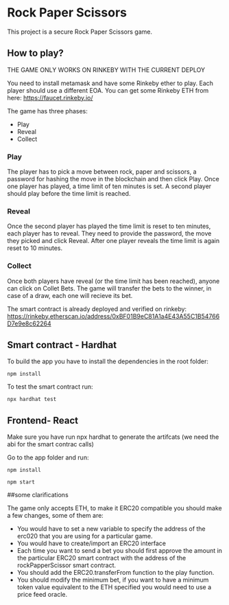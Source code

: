 # Rock Paper Scissors

This project is a secure Rock Paper Scissors game.

## How to play?

THE GAME ONLY WORKS ON RINKEBY WITH THE CURRENT DEPLOY

You need to install metamask and have some Rinkeby ether to play.
Each player should use a different EOA. 
You can get some Rinkeby ETH from here:
https://faucet.rinkeby.io/

The game has three phases:

- Play
- Reveal
- Collect

### Play

The player has to pick a move between rock, paper and scissors, a password for hashing the move in the blockchain and then click Play. Once one player has played, a time limit of ten minutes is set. A second player should play before the time limit is reached.

### Reveal

Once the second player has played the time limit is reset to ten minutes, each player has to reveal. They need to provide the password, the move they picked and click Reveal. After one player reveals the time limit is again reset to 10 minutes.

### Collect

Once both players have reveal (or the time limit has been reached), anyone can click on Collet Bets. The game will transfer the bets to the winner, in case of a draw, each one will recieve its bet.

The smart contract is already deployed and verified on rinkeby:
https://rinkeby.etherscan.io/address/0xBF01B9eC81A1a4E43A55C1B54766D7e9e8c62264


## Smart contract - Hardhat

To build the app you have to install the dependencies in the root folder:

```shell
npm install
```

To test the smart contract run:

```shell
npx hardhat test
```

## Frontend- React

Make sure you have run npx hardhat to generate the artifcats (we need the abi for the smart contrac calls)  

Go to the app folder and run:

```shell
npm install
```

```shell
npm start
```

##some clarifications

The game only accepts ETH, to make it ERC20 compatible you should make a few changes, some of them are:
- You would have to set a new variable to specify the address of the erc020 that you are using for a particular game.
- You would have to create/import an ERC20 interface
- Each time you want to send a bet you should first approve the amount in the particular ERC20 smart contract with the address of the rockPapperScissor smart contract.
- You should add the ERC20.transferFrom function to the play function.
- You should modify the minimum bet, if you want to have a minimum token value equivalent to the ETH specified you would need to use a price feed oracle.
